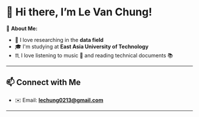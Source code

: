# 👋 Hi there, I’m Le Van Chung!

🎯 **About Me:**  
- 🤖 I love researching in the **data field**  
- 🎓 I'm studying at **East Asia University of Technology**  
- ♏ I love listening to music 🎵 and reading technical documents 📚

---

## 📫 Connect with Me  
- ✉️ Email: **lechung0213@gmail.com**

---
